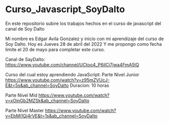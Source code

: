 # Curso_Javascript_SoyDalto
En este repositorio subire los trabajos hechos en el curso de javascript del canal de Soy Dalto

Mi nombre es Edgar Avila Gonzalez y inicio con mi aprendizaje del curso de Soy Dalto.
Hoy es Jueves 28 de abril del 2022
Y me propongo como fecha limite el 20 de mayo para completar este curso.

Canal de SayDalto:
https://www.youtube.com/channel/UCtoo4_P6ilCj7jwa4FmA5lQ

Curso del cual estoy aprendiendo JavaScript:
Parte Nivel Junior
https://www.youtube.com/watch?v=z95mZVUcJ-E&t=5s&ab_channel=SoyDalto
Duracion:
10 horas

Parte Nivel Mid
https://www.youtube.com/watch?v=xOinGb2MZSk&ab_channel=SoyDalto

Parte Nivel Master
https://www.youtube.com/watch?v=EbMi1Qj4rVE&t=1s&ab_channel=SoyDalto
